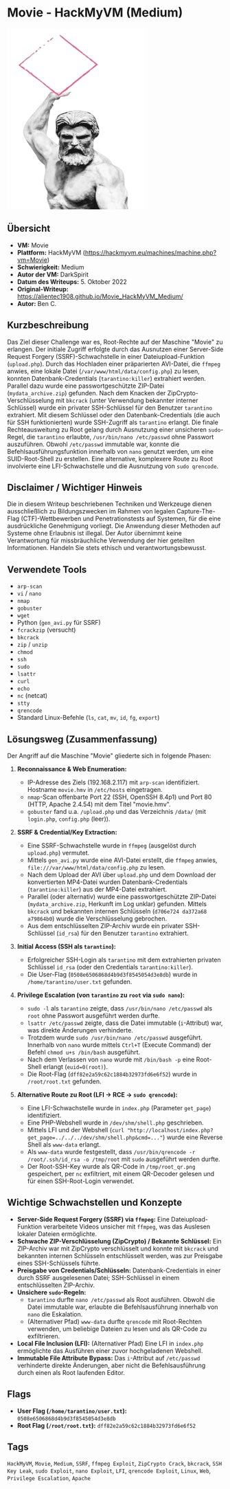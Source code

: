# Movie - HackMyVM (Medium)

![Movie.png](Movie.png)

## Übersicht

*   **VM:** Movie
*   **Plattform:** HackMyVM (https://hackmyvm.eu/machines/machine.php?vm=Movie)
*   **Schwierigkeit:** Medium
*   **Autor der VM:** DarkSpirit
*   **Datum des Writeups:** 5. Oktober 2022
*   **Original-Writeup:** https://alientec1908.github.io/Movie_HackMyVM_Medium/
*   **Autor:** Ben C.

## Kurzbeschreibung

Das Ziel dieser Challenge war es, Root-Rechte auf der Maschine "Movie" zu erlangen. Der initiale Zugriff erfolgte durch das Ausnutzen einer Server-Side Request Forgery (SSRF)-Schwachstelle in einer Dateiupload-Funktion (`upload.php`). Durch das Hochladen einer präparierten AVI-Datei, die `ffmpeg` anwies, eine lokale Datei (`/var/www/html/data/config.php`) zu lesen, konnten Datenbank-Credentials (`tarantino:killer`) extrahiert werden. Parallel dazu wurde eine passwortgeschützte ZIP-Datei (`mydata_archive.zip`) gefunden. Nach dem Knacken der ZipCrypto-Verschlüsselung mit `bkcrack` (unter Verwendung bekannter interner Schlüssel) wurde ein privater SSH-Schlüssel für den Benutzer `tarantino` extrahiert. Mit diesem Schlüssel oder den Datenbank-Credentials (die auch für SSH funktionierten) wurde SSH-Zugriff als `tarantino` erlangt. Die finale Rechteausweitung zu Root gelang durch Ausnutzung einer unsicheren `sudo`-Regel, die `tarantino` erlaubte, `/usr/bin/nano /etc/passwd` ohne Passwort auszuführen. Obwohl `/etc/passwd` immutable war, konnte die Befehlsausführungsfunktion innerhalb von `nano` genutzt werden, um eine SUID-Root-Shell zu erstellen. Eine alternative, komplexere Route zu Root involvierte eine LFI-Schwachstelle und die Ausnutzung von `sudo qrencode`.

## Disclaimer / Wichtiger Hinweis

Die in diesem Writeup beschriebenen Techniken und Werkzeuge dienen ausschließlich zu Bildungszwecken im Rahmen von legalen Capture-The-Flag (CTF)-Wettbewerben und Penetrationstests auf Systemen, für die eine ausdrückliche Genehmigung vorliegt. Die Anwendung dieser Methoden auf Systeme ohne Erlaubnis ist illegal. Der Autor übernimmt keine Verantwortung für missbräuchliche Verwendung der hier geteilten Informationen. Handeln Sie stets ethisch und verantwortungsbewusst.

## Verwendete Tools

*   `arp-scan`
*   `vi` / `nano`
*   `nmap`
*   `gobuster`
*   `wget`
*   Python (`gen_avi.py` für SSRF)
*   `fcrackzip` (versucht)
*   `bkcrack`
*   `zip` / `unzip`
*   `chmod`
*   `ssh`
*   `sudo`
*   `lsattr`
*   `curl`
*   `echo`
*   `nc` (netcat)
*   `stty`
*   `qrencode`
*   Standard Linux-Befehle (`ls`, `cat`, `mv`, `id`, `fg`, `export`)

## Lösungsweg (Zusammenfassung)

Der Angriff auf die Maschine "Movie" gliederte sich in folgende Phasen:

1.  **Reconnaissance & Web Enumeration:**
    *   IP-Adresse des Ziels (192.168.2.117) mit `arp-scan` identifiziert. Hostname `movie.hmv` in `/etc/hosts` eingetragen.
    *   `nmap`-Scan offenbarte Port 22 (SSH, OpenSSH 8.4p1) und Port 80 (HTTP, Apache 2.4.54) mit dem Titel "movie.hmv".
    *   `gobuster` fand u.a. `/upload.php` und das Verzeichnis `/data/` (mit `login.php`, `config.php` (leer)).

2.  **SSRF & Credential/Key Extraction:**
    *   Eine SSRF-Schwachstelle wurde in `ffmpeg` (ausgelöst durch `upload.php`) vermutet.
    *   Mittels `gen_avi.py` wurde eine AVI-Datei erstellt, die `ffmpeg` anwies, `file:///var/www/html/data/config.php` zu lesen.
    *   Nach dem Upload der AVI über `upload.php` und dem Download der konvertierten MP4-Datei wurden Datenbank-Credentials (`tarantino:killer`) aus der MP4-Datei extrahiert.
    *   Parallel (oder alternativ) wurde eine passwortgeschützte ZIP-Datei (`mydata_archive.zip`, Herkunft im Log unklar) gefunden. Mittels `bkcrack` und bekannten internen Schlüsseln (`d706e724 da372a68 a79864b0`) wurde die Verschlüsselung gebrochen.
    *   Aus dem entschlüsselten ZIP-Archiv wurde ein privater SSH-Schlüssel (`id_rsa`) für den Benutzer `tarantino` extrahiert.

3.  **Initial Access (SSH als `tarantino`):**
    *   Erfolgreicher SSH-Login als `tarantino` mit dem extrahierten privaten Schlüssel `id_rsa` (oder den Credentials `tarantino:killer`).
    *   Die User-Flag (`0508e6506868d4b9d3f8545054d3e8db`) wurde in `/home/tarantino/user.txt` gefunden.

4.  **Privilege Escalation (von `tarantino` zu `root` via `sudo nano`):**
    *   `sudo -l` als `tarantino` zeigte, dass `/usr/bin/nano /etc/passwd` als `root` ohne Passwort ausgeführt werden durfte.
    *   `lsattr /etc/passwd` zeigte, dass die Datei immutable (`i`-Attribut) war, was direkte Änderungen verhinderte.
    *   Trotzdem wurde `sudo /usr/bin/nano /etc/passwd` ausgeführt. Innerhalb von `nano` wurde mittels `Ctrl+T` (Execute Command) der Befehl `chmod u+s /bin/bash` ausgeführt.
    *   Nach dem Verlassen von `nano` wurde mit `/bin/bash -p` eine Root-Shell erlangt (`euid=0(root)`).
    *   Die Root-Flag (`dff82e2a59c62c1884b32973fd6e6f52`) wurde in `/root/root.txt` gefunden.

5.  **Alternative Route zu Root (LFI -> RCE -> `sudo qrencode`):**
    *   Eine LFI-Schwachstelle wurde in `index.php` (Parameter `get_page`) identifiziert.
    *   Eine PHP-Webshell wurde in `/dev/shm/shell.php` geschrieben.
    *   Mittels LFI und der Webshell (`curl "http://localhost/index.php?get_page=../../../dev/shm/shell.php&cmd=..."`) wurde eine Reverse Shell als `www-data` erlangt.
    *   Als `www-data` wurde festgestellt, dass `/usr/bin/qrencode -r /root/.ssh/id_rsa -o /tmp/root` mit `sudo` ausgeführt werden durfte.
    *   Der Root-SSH-Key wurde als QR-Code in `/tmp/root_qr.png` gespeichert, per `nc` exfiltriert, mit einem QR-Decoder gelesen und für einen SSH-Root-Login verwendet.

## Wichtige Schwachstellen und Konzepte

*   **Server-Side Request Forgery (SSRF) via `ffmpeg`:** Eine Dateiupload-Funktion verarbeitete Videos unsicher mit `ffmpeg`, was das Auslesen lokaler Dateien ermöglichte.
*   **Schwache ZIP-Verschlüsselung (ZipCrypto) / Bekannte Schlüssel:** Ein ZIP-Archiv war mit ZipCrypto verschlüsselt und konnte mit `bkcrack` und bekannten internen Schlüsseln entschlüsselt werden, was zur Preisgabe eines SSH-Schlüssels führte.
*   **Preisgabe von Credentials/Schlüsseln:** Datenbank-Credentials in einer durch SSRF ausgelesenen Datei; SSH-Schlüssel in einem entschlüsselten ZIP-Archiv.
*   **Unsichere `sudo`-Regeln:**
    *   `tarantino` durfte `nano /etc/passwd` als Root ausführen. Obwohl die Datei immutable war, erlaubte die Befehlsausführung innerhalb von `nano` die Eskalation.
    *   (Alternativer Pfad) `www-data` durfte `qrencode` mit Root-Rechten verwenden, um beliebige Dateien zu lesen und als QR-Code zu exfiltrieren.
*   **Local File Inclusion (LFI):** (Alternativer Pfad) Eine LFI in `index.php` ermöglichte das Ausführen einer zuvor hochgeladenen Webshell.
*   **Immutable File Attribute Bypass:** Das `i`-Attribut auf `/etc/passwd` verhinderte direkte Änderungen, aber nicht die Befehlsausführung durch einen als Root laufenden Editor.

## Flags

*   **User Flag (`/home/tarantino/user.txt`):** `0508e6506868d4b9d3f8545054d3e8db`
*   **Root Flag (`/root/root.txt`):** `dff82e2a59c62c1884b32973fd6e6f52`

## Tags

`HackMyVM`, `Movie`, `Medium`, `SSRF`, `ffmpeg Exploit`, `ZipCrypto Crack`, `bkcrack`, `SSH Key Leak`, `sudo Exploit`, `nano Exploit`, `LFI`, `qrencode Exploit`, `Linux`, `Web`, `Privilege Escalation`, `Apache`
